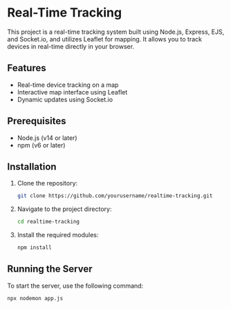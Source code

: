 # Real-Time Tracking

This project is a real-time tracking system built using Node.js, Express, EJS, and Socket.io, and utilizes Leaflet for mapping. It allows you to track devices in real-time directly in your browser.

## Features

- Real-time device tracking on a map
- Interactive map interface using Leaflet
- Dynamic updates using Socket.io

## Prerequisites

- Node.js (v14 or later)
- npm (v6 or later)

## Installation

1. Clone the repository:
    ```bash
    git clone https://github.com/yourusername/realtime-tracking.git
    ```
2. Navigate to the project directory:
    ```bash
    cd realtime-tracking
    ```
3. Install the required modules:
    ```bash
    npm install
    ```

## Running the Server

To start the server, use the following command:
```bash
npx nodemon app.js
```

